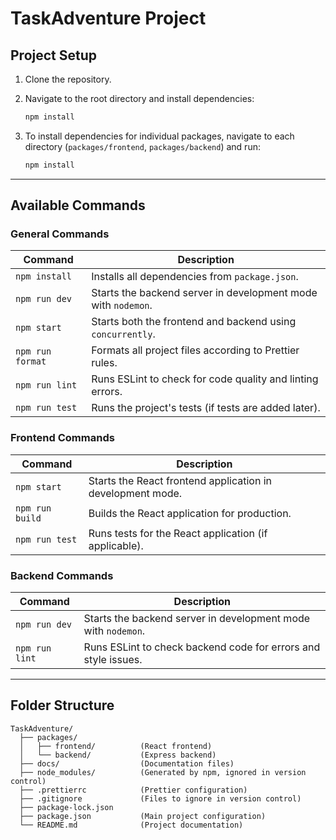 # TaskAdventure Project

## Project Setup

1. Clone the repository.
2. Navigate to the root directory and install dependencies:

   ```bash
   npm install
   ```

3. To install dependencies for individual packages, navigate to each directory (`packages/frontend`, `packages/backend`) and run:
   ```bash
   npm install
   ```

---

## Available Commands

### **General Commands**

| Command          | Description                                                   |
| ---------------- | ------------------------------------------------------------- |
| `npm install`    | Installs all dependencies from `package.json`.                |
| `npm run dev`    | Starts the backend server in development mode with `nodemon`. |
| `npm start`      | Starts both the frontend and backend using `concurrently`.    |
| `npm run format` | Formats all project files according to Prettier rules.        |
| `npm run lint`   | Runs ESLint to check for code quality and linting errors.     |
| `npm run test`   | Runs the project's tests (if tests are added later).          |

### **Frontend Commands**

| Command         | Description                                                |
| --------------- | ---------------------------------------------------------- |
| `npm start`     | Starts the React frontend application in development mode. |
| `npm run build` | Builds the React application for production.               |
| `npm run test`  | Runs tests for the React application (if applicable).      |

### **Backend Commands**

| Command        | Description                                                    |
| -------------- | -------------------------------------------------------------- |
| `npm run dev`  | Starts the backend server in development mode with `nodemon`.  |
| `npm run lint` | Runs ESLint to check backend code for errors and style issues. |

---

## Folder Structure

```
TaskAdventure/
  ├── packages/
  │   ├── frontend/          (React frontend)
  │   └── backend/           (Express backend)
  ├── docs/                  (Documentation files)
  ├── node_modules/          (Generated by npm, ignored in version control)
  ├── .prettierrc            (Prettier configuration)
  ├── .gitignore             (Files to ignore in version control)
  ├── package-lock.json
  ├── package.json           (Main project configuration)
  └── README.md              (Project documentation)
```
